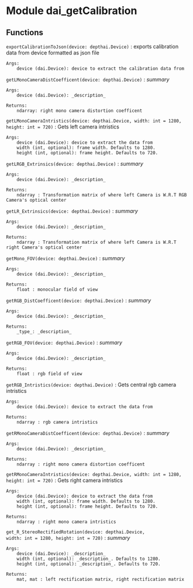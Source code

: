Module dai_getCalibration
=========================

Functions
---------

    
`exportCalibrationToJson(device: depthai.Device)`
:   exports calibration data from device formatted as json file
    
    Args:
        device (dai.Device): device to extract the calibration data from

    
`getLMonoCameraDistCoefficent(device: depthai.Device)`
:   _summary_
    
    Args:
        device (dai.Device): _description_
    
    Returns:
        ndarray: right mono camera distortion coefficent

    
`getLMonoCameraIntristics(device: depthai.Device, width: int = 1280, height: int = 720)`
:   Gets left camera intristics
    
    Args:
        device (dai.Device): device to extract the data from
        width (int, optional): frame width. Defaults to 1280. 
        height (int, optional): frame height. Defaults to 720.

    
`getLRGB_Extrinsics(device: depthai.Device)`
:   _summary_
    
    Args:
        device (dai.Device): _description_
    
    Returns:
        ndarray : Transformation matrix of where left Camera is W.R.T RGB Camera's optical center

    
`getLR_Extrinsics(device: depthai.Device)`
:   _summary_
    
    Args:
        device (dai.Device): _description_
    
    Returns:
        ndarray : Transformation matrix of where left Camera is W.R.T right Camera's optical center

    
`getMono_FOV(device: depthai.Device)`
:   _summary_
    
    Args:
        device (dai.Device): _description_
    
    Returns:
        float : monocular field of view

    
`getRGB_DistCoefficent(device: depthai.Device)`
:   _summary_
    
    Args:
        device (dai.Device): _description_
    
    Returns:
        _type_: _description_

    
`getRGB_FOV(device: depthai.Device)`
:   _summary_
    
    Args:
        device (dai.Device): _description_
    
    Returns:
        float : rgb field of view

    
`getRGB_Intristics(device: depthai.Device)`
:   Gets central rgb camera intristics
    
    Args:
        device (dai.Device): device to extract the data from
        
    Returns:
        ndarray : rgb camera intristics

    
`getRMonoCameraDistCoefficent(device: depthai.Device)`
:   _summary_
    
    Args:
        device (dai.Device): _description_
    
    Returns:
        ndarray : right mono camera distortion coefficent

    
`getRMonoCameraIntristics(device: depthai.Device, width: int = 1280, height: int = 720)`
:   Gets right camera intristics
    
    Args:
        device (dai.Device): device to extract the data from
        width (int, optional): frame width. Defaults to 1280. 
        height (int, optional): frame height. Defaults to 720.
    
    Returns:
        ndarray : right mono camera intristics

    
`get_R_StereoRectifiedRotation(device: depthai.Device, width: int = 1280, height: int = 720)`
:   _summary_
    
    Args:
        device (dai.Device): _description_
        width (int, optional): _description_. Defaults to 1280.
        height (int, optional): _description_. Defaults to 720.
    
    Returns:
        mat, mat : left rectification matrix, right rectification matrix